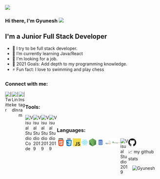 <!--### Hi there 👋


## Skills and Experience
* ⚛ React
* 💻 HTML, CSS, JS-->

<!--
**Gyunesh/Gyunesh** is a ✨ _special_ ✨ repository because its `README.md` (this file) appears on your GitHub profile.

Here are some ideas to get you started:

- 🔭 I’m currently working on ...
- 🌱 I’m currently learning ...
- 👯 I’m looking to collaborate on ...
- 🤔 I’m looking for help with ...
- 💬 Ask me about ...
- 📫 How to reach me: ...
- 😄 Pronouns: ...
- ⚡ Fun fact: ...
👋
-->
![](https://visitor-badge.glitch.me/badge?page_id=Gyunesh.Gyunesh)
### Hi there, I'm Gyunesh <img src="https://media.giphy.com/media/hvRJCLFzcasrR4ia7z/giphy.gif" width="25px">

<!--[![Website](https://img.shields.io/website?label=codeSTACKr.com&style=for-the-badge&url=https%3A%2F%2Fcodestackr.com)](https://codestackr.com)
[![Twitter Follow](https://img.shields.io/twitter/follow/codeSTACKr?color=1DA1F2&logo=twitter&style=for-the-badge)](https://twitter.com/intent/follow?original_referer=https%3A%2F%2Fgithub.com%2FcodeSTACKr&screen_name=codeSTACKr)-->

## I'm a Junior Full Stack Developer

- 🔭 I try to be full stack developer.
- 🌱 I’m currently learning Java/React
- 👯 I'm looking for a job.
- 🥅 2021 Goals: Add depth to my programming knowledge.
- ⚡ Fun fact: I love to swimming and play chess

<!--
### Spotify Playing 🎧

[<img src="https://now-playing-codestackr.vercel.app/api/spotify-playing" alt="codeSTACKr Spotify Playing" width="350" />](https://open.spotify.com/user/swyqyimdc12jajde4vpwd2x1b)
-->

### Connect with me:

<!--[<img align="left" alt="" width="22px" src="https://raw.githubusercontent.com/iconic/open-iconic/master/svg/globe.svg" />][website]-->
<!--[<img align="left" alt=" | YouTube" width="22px" src="https://cdn.jsdelivr.net/npm/simple-icons@v3/icons/youtube.svg" />][youtube]-->
<img align="left" alt=" | Twitter" width="22px" src="https://cdn.jsdelivr.net/npm/simple-icons@v3/icons/twitter.svg" />
<img align="left" alt=" | LinkedIn" width="22px" src="https://cdn.jsdelivr.net/npm/simple-icons@v3/icons/linkedin.svg" />
<img align="left" alt=" | Instagram" width="22px" src="https://cdn.jsdelivr.net/npm/simple-icons@v3/icons/instagram.svg" />

<br />

### Tools:

<img align="left" alt="Visual Studio Code" width="26px" src="https://cdn.worldvectorlogo.com/logos/visual-studio-code-1.svg" />

<img align="left" alt="Visual Studio 2019" width="26px" src="https://cdn.worldvectorlogo.com/logos/visual-studio-2013.svg" />
<img align="left" alt="Visual Studio 2019" width="26px" src="https://cdn.worldvectorlogo.com/logos/eclipse-11.svg" />
<img align="left" alt="Visual Studio 2019" width="26px" src="https://cdn.worldvectorlogo.com/logos/pycharm.svg" />

<br/>

### Languages:

<img align="left" alt="HTML5" width="26px" src="https://raw.githubusercontent.com/github/explore/80688e429a7d4ef2fca1e82350fe8e3517d3494d/topics/html/html.png" />
<img align="left" alt="CSS3" width="26px" src="https://raw.githubusercontent.com/github/explore/80688e429a7d4ef2fca1e82350fe8e3517d3494d/topics/css/css.png" />
<img align="left" alt="JavaScript" width="26px" src="https://raw.githubusercontent.com/github/explore/80688e429a7d4ef2fca1e82350fe8e3517d3494d/topics/javascript/javascript.png" />
<img align="left" alt="React" width="26px" src="https://raw.githubusercontent.com/github/explore/80688e429a7d4ef2fca1e82350fe8e3517d3494d/topics/react/react.png" />
<img align="left" alt="Node.js" width="26px" src="https://raw.githubusercontent.com/github/explore/80688e429a7d4ef2fca1e82350fe8e3517d3494d/topics/nodejs/nodejs.png" />
<img align="left" alt="SQL" width="26px" src="https://raw.githubusercontent.com/github/explore/80688e429a7d4ef2fca1e82350fe8e3517d3494d/topics/sql/sql.png" />
<img align="left" alt="MySQL" width="26px" src="https://raw.githubusercontent.com/github/explore/80688e429a7d4ef2fca1e82350fe8e3517d3494d/topics/mysql/mysql.png" />
<img align="left" alt="MongoDB" width="26px" src="https://raw.githubusercontent.com/github/explore/80688e429a7d4ef2fca1e82350fe8e3517d3494d/topics/mongodb/mongodb.png" />
<img align="left" alt="Visual Studio 2019" width="26px" src="https://cdn.worldvectorlogo.com/logos/postgresql.svg" />
<img align="left" alt="GitHub" width="26px" src="https://raw.githubusercontent.com/github/explore/78df643247d429f6cc873026c0622819ad797942/topics/github/github.png" />


<br />
<br />
📈 my github stats

<p align="center"> <img src="https://github-readme-stats.vercel.app/api?username=Gyunesh&show_icons=true&theme=gotham" alt="Gyunesh" />

<!--
<img align="left" alt="Sass" width="26px" src="https://raw.githubusercontent.com/github/explore/80688e429a7d4ef2fca1e82350fe8e3517d3494d/topics/sass/sass.png" />

<img align="left" alt="Gatsby" width="26px" src="https://raw.githubusercontent.com/github/explore/e94815998e4e0713912fed477a1f346ec04c3da2/topics/gatsby/gatsby.png" />

<img align="left" alt="GraphQL" width="26px" src="https://raw.githubusercontent.com/github/explore/80688e429a7d4ef2fca1e82350fe8e3517d3494d/topics/graphql/graphql.png" />

<img align="left" alt="Deno" width="26px" src="https://raw.githubusercontent.com/github/explore/361e2821e2dea67711cde99c9c40ed357061cf27/topics/deno/deno.png" />

<img align="left" alt="Git" width="26px" src="https://raw.githubusercontent.com/github/explore/80688e429a7d4ef2fca1e82350fe8e3517d3494d/topics/git/git.png" />

<img align="left" alt="Terminal" width="26px" src="https://raw.githubusercontent.com/github/explore/80688e429a7d4ef2fca1e82350fe8e3517d3494d/topics/terminal/terminal.png" />
-->

